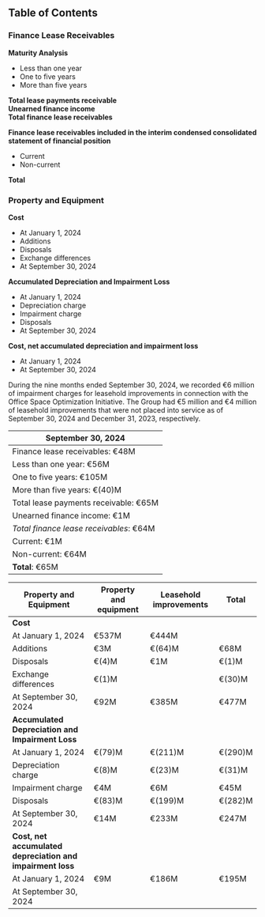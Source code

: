 ## Table of Contents

### Finance Lease Receivables
**Maturity Analysis**
- Less than one year
- One to five years
- More than five years

**Total lease payments receivable**  
**Unearned finance income**  
**Total finance lease receivables**

**Finance lease receivables included in the interim condensed consolidated statement of financial position**
- Current
- Non-current

**Total**

### Property and Equipment

**Cost**
- At January 1, 2024
- Additions
- Disposals
- Exchange differences
- At September 30, 2024

**Accumulated Depreciation and Impairment Loss**
- At January 1, 2024
- Depreciation charge
- Impairment charge
- Disposals
- At September 30, 2024

**Cost, net accumulated depreciation and impairment loss**
- At January 1, 2024
- At September 30, 2024

During the nine months ended September 30, 2024, we recorded €6 million of impairment charges for leasehold improvements in connection with the Office Space Optimization Initiative. The Group had €5 million and €4 million of leasehold improvements that were not placed into service as of September 30, 2024 and December 31, 2023, respectively.

| September 30, 2024 |
|-------------------|
| Finance lease receivables: €48M |
| Less than one year: €56M |
| One to five years: €105M |
| More than five years: €(40)M |
| Total lease payments receivable: €65M |
| Unearned finance income: €1M |
| *Total finance lease receivables*: €64M |
| Current: €1M |
| Non-current: €64M |
| **Total**: €65M |

| Property and Equipment | Property and equipment | Leasehold improvements | Total |
|------------------------|------------------------|------------------------|------|
| **Cost**               |                        |                        |      |
| At January 1, 2024     | €537M                  | €444M                  |      |
| Additions              | €3M                    | €(64)M                 | €68M |
| Disposals              | €(4)M                  | €1M                    | €(1)M|
| Exchange differences   | €(1)M                  |                        | €(30)M|
| At September 30, 2024  | €92M                   | €385M                  | €477M|
| **Accumulated Depreciation and Impairment Loss** |                        |      |
| At January 1, 2024     | €(79)M                 | €(211)M                | €(290)M|
| Depreciation charge    | €(8)M                  | €(23)M                 | €(31)M|
| Impairment charge      | €4M                    | €6M                    | €45M |
| Disposals              | €(83)M                 | €(199)M                | €(282)M|
| At September 30, 2024  | €14M                   | €233M                  | €247M |
| **Cost, net accumulated depreciation and impairment loss** |              |      |
| At January 1, 2024     | €9M                    | €186M                  | €195M |
| At September 30, 2024  |                        |                        |      |